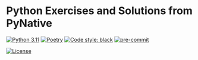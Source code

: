 # Python Exercises and Solutions from PyNative

[![Python 3.11](https://img.shields.io/badge/python-3.11-blue.svg?logo=python&logoColor=ffd343)](https://www.python.org/downloads/release/python-3114/)
[![Poetry](https://img.shields.io/endpoint?url=https://python-poetry.org/badge/v0.json)](https://python-poetry.org/)
[![Code style: black](https://img.shields.io/badge/code%20style-black-000000.svg)](https://github.com/psf/black)
[![pre-commit](https://img.shields.io/badge/pre--commit-enabled-brightgreen?logo=pre-commit&logoColor=white)](https://github.com/pre-commit/pre-commit)

[![License](https://img.shields.io/badge/License-Apache_2.0-blue.svg)](https://opensource.org/licenses/Apache-2.0)
